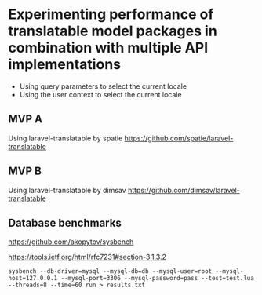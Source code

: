 # Experimenting performance of translatable model packages in combination with multiple API implementations

- Using query parameters to select the current locale
- Using the user context to select the current locale

## MVP A
Using laravel-translatable by spatie
https://github.com/spatie/laravel-translatable

## MVP B
Using laravel-translatable by dimsav
https://github.com/dimsav/laravel-translatable


## Database benchmarks
https://github.com/akopytov/sysbench

https://tools.ietf.org/html/rfc7231#section-3.1.3.2


`sysbench --db-driver=mysql --mysql-db=db --mysql-user=root --mysql-host=127.0.0.1 --mysql-port=3306 --mysql-password=pass --test=test.lua --threads=8 --time=60 run > results.txt`
